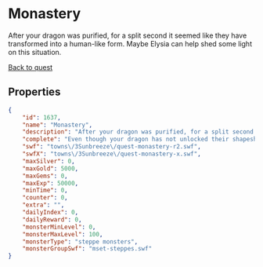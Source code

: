 # Monastery

After your dragon was purified, for a split second it seemed like they have transformed into a human-like form. Maybe Elysia can help shed some light on this situation.

[Back to quest](../quests.md)

## Properties

```json
{
    "id": 1637,
    "name": "Monastery",
    "description": "After your dragon was purified, for a split second it seemed like they have transformed into a human-like form. Maybe Elysia can help shed some light on this situation.",
    "complete": "Even though your dragon has not unlocked their shapeshifting abilities, they have unlocked something else: acceptance!",
    "swf": "towns\/3Sunbreeze\/quest-monastery-r2.swf",
    "swfX": "towns\/3Sunbreeze\/quest-monastery-x.swf",
    "maxSilver": 0,
    "maxGold": 5000,
    "maxGems": 0,
    "maxExp": 50000,
    "minTime": 0,
    "counter": 0,
    "extra": "",
    "dailyIndex": 0,
    "dailyReward": 0,
    "monsterMinLevel": 0,
    "monsterMaxLevel": 100,
    "monsterType": "steppe monsters",
    "monsterGroupSwf": "mset-steppes.swf"
}
```

